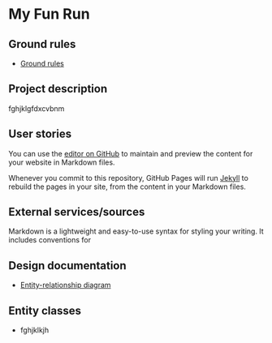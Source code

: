 # My Fun Run

## Ground rules

 * [Ground rules](ground-rules.md)

## Project description 
fghjklgfdxcvbnm

## User stories

You can use the [editor on GitHub](https://github.com/my-fun-run/my-fun-run.github.io/edit/master/README.md) to maintain and preview the content for your website in Markdown files.

Whenever you commit to this repository, GitHub Pages will run [Jekyll](https://jekyllrb.com/) to rebuild the pages in your site, from the content in your Markdown files.

## External services/sources

Markdown is a lightweight and easy-to-use syntax for styling your writing. It includes conventions for

## Design documentation

* [Entity-relationship diagram](erd.md)

## Entity classes

* fghjklkjh